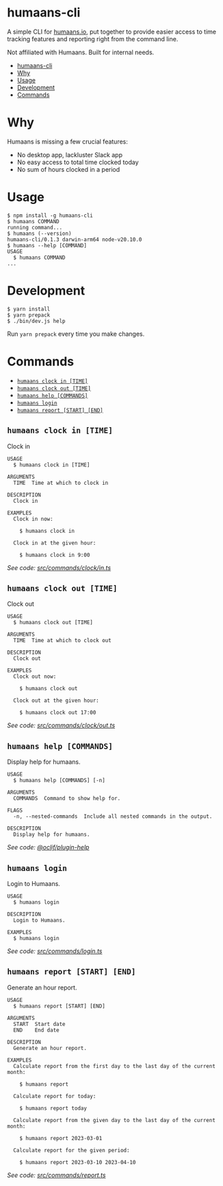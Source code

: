 # humaans-cli

A simple CLI for [humaans.io](https://humaans.io), put together to provide easier access to time tracking features and reporting right from the command line.

Not affiliated with Humaans. Built for internal needs.

<!-- toc -->
* [humaans-cli](#humaans-cli)
* [Why](#why)
* [Usage](#usage)
* [Development](#development)
* [Commands](#commands)
<!-- tocstop -->

# Why

Humaans is missing a few crucial features:

- No desktop app, lackluster Slack app
- No easy access to total time clocked today
- No sum of hours clocked in a period


# Usage

<!-- usage -->
```sh-session
$ npm install -g humaans-cli
$ humaans COMMAND
running command...
$ humaans (--version)
humaans-cli/0.1.3 darwin-arm64 node-v20.10.0
$ humaans --help [COMMAND]
USAGE
  $ humaans COMMAND
...
```
<!-- usagestop -->

# Development
```sh-session
$ yarn install
$ yarn prepack
$ ./bin/dev.js help 
```

Run `yarn prepack` every time you make changes.

# Commands

<!-- commands -->
* [`humaans clock in [TIME]`](#humaans-clock-in-time)
* [`humaans clock out [TIME]`](#humaans-clock-out-time)
* [`humaans help [COMMANDS]`](#humaans-help-commands)
* [`humaans login`](#humaans-login)
* [`humaans report [START] [END]`](#humaans-report-start-end)

## `humaans clock in [TIME]`

Clock in

```
USAGE
  $ humaans clock in [TIME]

ARGUMENTS
  TIME  Time at which to clock in

DESCRIPTION
  Clock in

EXAMPLES
  Clock in now:

    $ humaans clock in

  Clock in at the given hour:

    $ humaans clock in 9:00
```

_See code: [src/commands/clock/in.ts](https://github.com/zefj/humaans-cli/blob/v0.1.3/src/commands/clock/in.ts)_

## `humaans clock out [TIME]`

Clock out

```
USAGE
  $ humaans clock out [TIME]

ARGUMENTS
  TIME  Time at which to clock out

DESCRIPTION
  Clock out

EXAMPLES
  Clock out now:

    $ humaans clock out

  Clock out at the given hour:

    $ humaans clock out 17:00
```

_See code: [src/commands/clock/out.ts](https://github.com/zefj/humaans-cli/blob/v0.1.3/src/commands/clock/out.ts)_

## `humaans help [COMMANDS]`

Display help for humaans.

```
USAGE
  $ humaans help [COMMANDS] [-n]

ARGUMENTS
  COMMANDS  Command to show help for.

FLAGS
  -n, --nested-commands  Include all nested commands in the output.

DESCRIPTION
  Display help for humaans.
```

_See code: [@oclif/plugin-help](https://github.com/oclif/plugin-help/blob/v6.0.12/src/commands/help.ts)_

## `humaans login`

Login to Humaans.

```
USAGE
  $ humaans login

DESCRIPTION
  Login to Humaans.

EXAMPLES
  $ humaans login
```

_See code: [src/commands/login.ts](https://github.com/zefj/humaans-cli/blob/v0.1.3/src/commands/login.ts)_

## `humaans report [START] [END]`

Generate an hour report.

```
USAGE
  $ humaans report [START] [END]

ARGUMENTS
  START  Start date
  END    End date

DESCRIPTION
  Generate an hour report.

EXAMPLES
  Calculate report from the first day to the last day of the current month:

    $ humaans report

  Calculate report for today:

    $ humaans report today

  Calculate report from the given day to the last day of the current month:

    $ humaans report 2023-03-01

  Calculate report for the given period:

    $ humaans report 2023-03-10 2023-04-10
```

_See code: [src/commands/report.ts](https://github.com/zefj/humaans-cli/blob/v0.1.3/src/commands/report.ts)_
<!-- commandsstop -->
